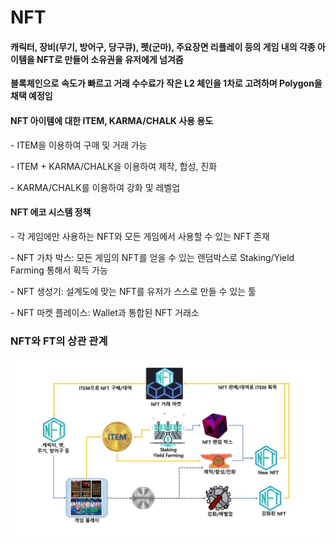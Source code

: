# NFT

#### 캐릭터, 장비(무기, 방어구, 당구큐), 펫(군마), 주요장면 리플레이 등의 게임 내의 각종 아이템을 NFT로 만들어 소유권을 유저에게 넘겨줌



**블록체인으로** **속도가 빠르고 거래 수수료가 작은 L2 체인을 1차로 고려하며 Polygon을 채택 예정임**



#### NFT 아이템에 대한 ITEM, KARMA/CHALK 사용 용도

&#x20;\- ITEM을 이용하여 구매 및 거래 가능

&#x20;\- ITEM + KARMA/CHALK을 이용하여 제작, 합성, 진화

&#x20;\- KARMA/CHALK를 이용하여 강화 및 레벨업



#### &#x20;NFT 에코 시스템 정책

&#x20;\- 각 게임에만 사용하는 NFT와 모든 게임에서 사용할 수 있는 NFT 존재

&#x20;\- NFT 가차 박스: 모든 게임의 NFT를 얻을 수 있는 랜덤박스로 Staking/Yield Farming 통해서 획득 가능

&#x20;\- NFT 생성기: 설계도에 맞는 NFT를 유저가 스스로 만들 수 있는 툴

&#x20;\- NFT 마켓 플레이스: Wallet과 통합된 NFT 거래소



### NFT와 FT의 상관 관계

![](.gitbook/assets/AMGCoinDiagram.jpg)
